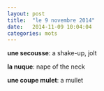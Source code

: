 ```yaml
---
layout: post
title:  "le 9 novembre 2014"
date:   2014-11-09 10:04:04
categories: mots
---
```


**une secousse**: a shake-up, jolt

**la nuque**: nape of the neck

**une coupe mulet**: a mullet
